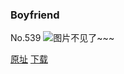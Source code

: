 ### Boyfriend
No.539
![图片不见了~~~](https://imgs.xkcd.com/comics/boyfriend.png)

[原址](https://xkcd.com//539) [下载](https://imgs.xkcd.com/comics/boyfriend.png)


